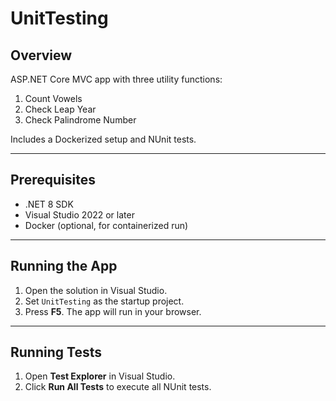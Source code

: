 # UnitTesting

## Overview
ASP.NET Core MVC app with three utility functions:

1. Count Vowels
2. Check Leap Year
3. Check Palindrome Number

Includes a Dockerized setup and NUnit tests.

---

## Prerequisites
- .NET 8 SDK  
- Visual Studio 2022 or later  
- Docker (optional, for containerized run)

---

## Running the App
1. Open the solution in Visual Studio.  
2. Set `UnitTesting` as the startup project.  
3. Press **F5**. The app will run in your browser.  

---

## Running Tests
1. Open **Test Explorer** in Visual Studio.  
2. Click **Run All Tests** to execute all NUnit tests.
